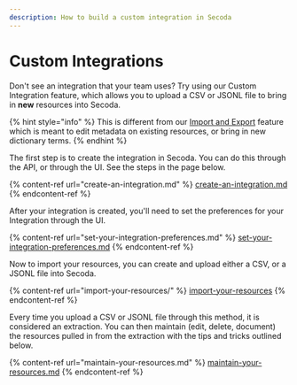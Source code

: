 ```yaml
---
description: How to build a custom integration in Secoda
---
```


# Custom Integrations

Don't see an integration that your team uses? Try using our Custom Integration feature, which allows you to upload a CSV or JSONL file to bring in **new** resources into Secoda.&#x20;

{% hint style="info" %}
This is different from our [Import and Export](../../resource-and-metadata-management/import-and-export-data.md) feature which is meant to edit metadata on existing resources, or bring in new dictionary terms.&#x20;
{% endhint %}

The first step is to create the integration in Secoda. You can do this through the API, or through the UI. See the steps in the page below.

{% content-ref url="create-an-integration.md" %}
[create-an-integration.md](create-an-integration.md)
{% endcontent-ref %}

After your integration is created, you'll need to set the preferences for your Integration through the UI.&#x20;

{% content-ref url="set-your-integration-preferences.md" %}
[set-your-integration-preferences.md](set-your-integration-preferences.md)
{% endcontent-ref %}

Now to import your resources, you can create and upload either a CSV, or a JSONL file into Secoda.&#x20;

{% content-ref url="import-your-resources/" %}
[import-your-resources](import-your-resources/)
{% endcontent-ref %}

Every time you upload a CSV or JSONL file through this method, it is considered an extraction. You can then maintain (edit, delete, document) the resources pulled in from the extraction with the tips and tricks outlined below.&#x20;

{% content-ref url="maintain-your-resources.md" %}
[maintain-your-resources.md](maintain-your-resources.md)
{% endcontent-ref %}
